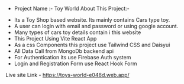 - Project Name :- Toy World
  About This Project:-

* Its a Toy Shop based website. Its mainly contains Cars type toy.
* A user can login with email and password or using google account.
* Many types of cars toy details contain i this website
* This Project Using Vite React App
* As a css Components this project use Tailwind CSS and Daisyui
* All Data Call from MongoDb backend api
* For Authentication its use Firebase Auth system
* Login and Registration Form use React Hook Form

Live site Link - https://toys-world-e048d.web.app/
